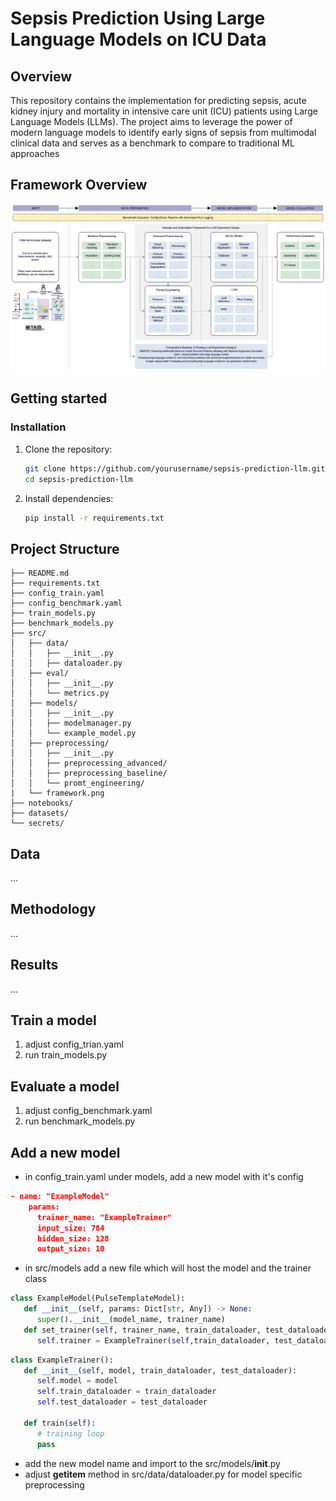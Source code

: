 # Sepsis Prediction Using Large Language Models on ICU Data

## Overview

This repository contains the implementation for predicting sepsis, acute kidney injury and mortality in intensive care unit (ICU) patients using Large Language Models (LLMs). The project aims to leverage the power of modern language models to identify early signs of sepsis from multimodal clinical data and serves as a benchmark to compare to traditional ML approaches

## Framework Overview

![Framework Overview](src/framework.png)

## Getting started

### Installation

1. Clone the repository:

   ```bash
   git clone https://github.com/yourusername/sepsis-prediction-llm.git
   cd sepsis-prediction-llm
   ```

2. Install dependencies:
   ```bash
   pip install -r requirements.txt
   ```

## Project Structure

```
├── README.md
├── requirements.txt
├── config_train.yaml
├── config_benchmark.yaml
├── train_models.py
├── benchmark_models.py
├── src/
│   ├── data/
│   │   ├── __init__.py
│   │   ├── dataloader.py
│   ├── eval/
│   │   ├── __init__.py
│   │   └── metrics.py
│   ├── models/
│   │   ├── __init__.py
│   │   ├── modelmanager.py
│   │   └── example_model.py
│   ├── preprocessing/
│   │   ├── __init__.py
│   │   ├── preprocessing_advanced/
│   │   ├── preprocessing_baseline/
│   │   └── promt_engineering/
|   └── framework.png
├── notebooks/
├── datasets/
└── secrets/
```

## Data

...

## Methodology

...

## Results

...

## Train a model

1. adjust config_trian.yaml
2. run train_models.py

## Evaluate a model

1. adjust config_benchmark.yaml
2. run benchmark_models.py

## Add a new model

- in config_train.yaml under models, add a new model with it's config

```json
- name: "ExampleModel"
    params:
      trainer_name: "ExampleTrainer"
      input_size: 784
      hidden_size: 128
      output_size: 10
```

- in src/models add a new file which will host the model and the trainer class

```python
class ExampleModel(PulseTemplateModel):
   def __init__(self, params: Dict[str, Any]) -> None:
      super().__init__(model_name, trainer_name)
   def set_trainer(self, trainer_name, train_dataloader, test_dataloader):
      self.trainer = ExampleTrainer(self,train_dataloader, test_dataloader)
```

```python
class ExampleTrainer():
   def __init__(self, model, train_dataloader, test_dataloader):
      self.model = model
      self.train_dataloader = train_dataloader
      self.test_dataloader = test_dataloader

   def train(self):
      # training loop
      pass

```

- add the new model name and import to the src/models/**init**.py
- adjust **getitem** method in src/data/dataloader.py for model specific preprocessing
